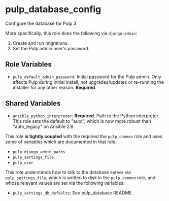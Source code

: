 pulp_database_config
====================

Configure the database for Pulp 3

More specifically, this role does the following via `django-admin`:

1. Create and run migrations.
2. Set the Pulp admin user's password.

Role Variables
--------------

* `pulp_default_admin_password`: Initial password for the Pulp admin. Only affects Pulp
  during initial install, not upgrades/updates or re-running the installer for any other
  reason. **Required**.

Shared Variables
----------------

* `ansible_python_interpreter`: **Required**. Path to the Python interpreter.
  This role sets the default to "auto", which is now more robust than
  "auto_legacy" on Ansible 2.8.

This role **is tightly coupled** with the required the `pulp_common` role and uses some of
variables which are documented in that role:

* `pulp_django_admin_paths`
* `pulp_settings_file`
* `pulp_user`

This role understands how to talk to the database server via `pulp_settings_file`,
which is written to disk in the `pulp_common` role, and whose relevant
values are set via the following variables:

* `pulp_settings_db_defaults`: See pulp_database README.
